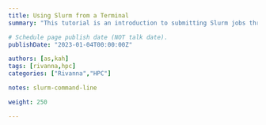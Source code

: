 ```yaml
---
title: Using Slurm from a Terminal
summary: "This tutorial is an introduction to submitting Slurm jobs through a terminal interface."

# Schedule page publish date (NOT talk date).
publishDate: "2023-01-04T00:00:00Z"

authors: [as,kah]
tags: [rivanna,hpc]
categories: ["Rivanna","HPC"]

notes: slurm-command-line

weight: 250

---
```

